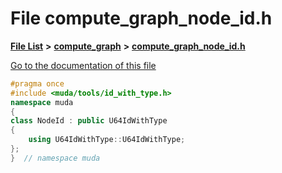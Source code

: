 

# File compute\_graph\_node\_id.h

[**File List**](files.md) **>** [**compute\_graph**](dir_b4aad8ec408afb185bc8426846668e86.md) **>** [**compute\_graph\_node\_id.h**](compute__graph__node__id_8h.md)

[Go to the documentation of this file](compute__graph__node__id_8h.md)


```C++
#pragma once
#include <muda/tools/id_with_type.h>
namespace muda
{
class NodeId : public U64IdWithType
{
    using U64IdWithType::U64IdWithType;
};
}  // namespace muda
```


